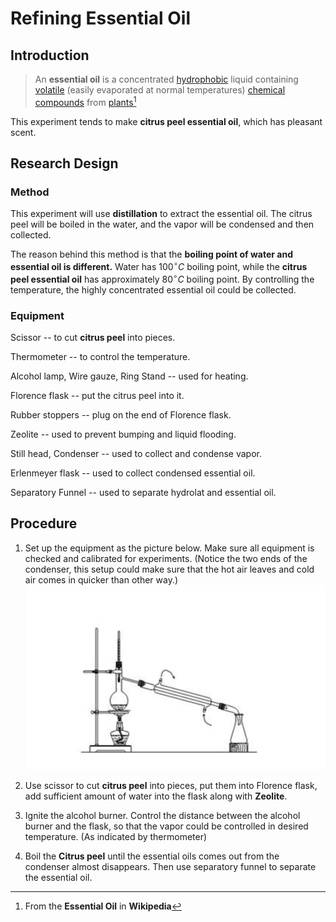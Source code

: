 # Refining Essential Oil

## Introduction

> An **essential oil** is a concentrated [hydrophobic](https://en.wikipedia.org/wiki/Hydrophobic) liquid containing [volatile](https://en.wikipedia.org/wiki/Volatility_(chemistry)) (easily evaporated at normal temperatures) [chemical compounds](https://en.wikipedia.org/wiki/Chemical_compound) from [plants](https://en.wikipedia.org/wiki/Plant)[^Wikipedia]

This experiment tends to make **citrus peel essential oil**, which has pleasant scent.

## Research Design

### Method

This experiment will use **distillation** to extract the essential oil. The citrus peel will be boiled in the water, and the vapor will be condensed and then collected. 

The reason behind this method is that the **boiling point of water and essential oil is different.** Water has $100^\circ C$ boiling point, while the  **citrus peel essential oil** has approximately $80^\circ C$ boiling point. By controlling the temperature, the highly concentrated essential oil could be collected.

### Equipment

Scissor -- to cut **citrus peel** into pieces.

Thermometer -- to control the temperature.

Alcohol lamp, Wire gauze, Ring Stand -- used for heating.

Florence flask -- put the citrus peel into it.

Rubber stoppers -- plug on the end of Florence flask. 

Zeolite -- used to prevent bumping and liquid flooding.

Still head, Condenser -- used to collect and condense vapor.

Erlenmeyer flask -- used to collect condensed essential oil.

Separatory Funnel -- used to separate hydrolat and essential oil.

## Procedure

1. Set up the equipment as the picture below. Make sure all equipment is checked and calibrated for experiments. (Notice the two ends of the condenser, this setup could make sure that the hot air leaves and cold air comes in quicker than other way.)
	![image-20210408151710575](Refining%20Essential%20Oil.assets/image-20210408151710575.png)

2. Use scissor to cut **citrus peel** into pieces, put them into Florence flask, add sufficient amount of water into the flask along with **Zeolite**.
3. Ignite the alcohol burner. Control the distance between the alcohol burner and the flask, so that the vapor could be controlled in desired temperature.  (As indicated by thermometer)
4. Boil the **Citrus peel** until the essential oils comes out from the condenser almost disappears. Then use separatory funnel to separate the essential oil.



[^Wikipedia]: From the **Essential Oil** in **Wikipedia**

